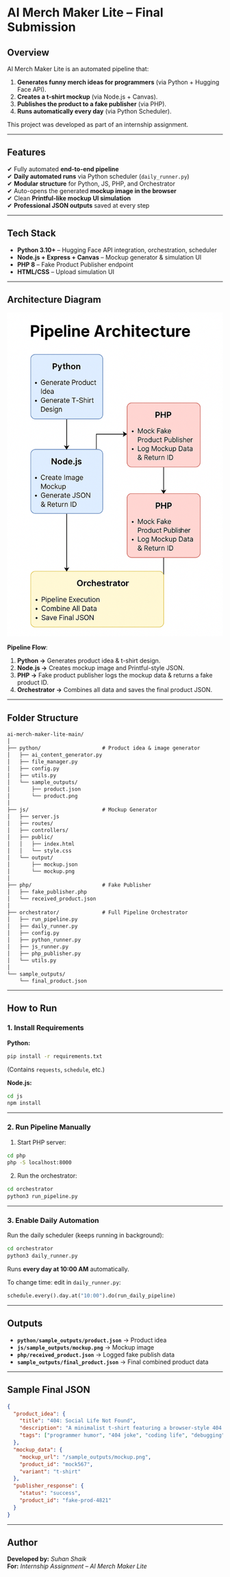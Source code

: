 # AI Merch Maker Lite – Final Submission

## Overview
AI Merch Maker Lite is an automated pipeline that:
1. **Generates funny merch ideas for programmers** (via Python + Hugging Face API).
2. **Creates a t-shirt mockup** (via Node.js + Canvas).
3. **Publishes the product to a fake publisher** (via PHP).
4. **Runs automatically every day** (via Python Scheduler).

This project was developed as part of an internship assignment.

---

## Features
✔ Fully automated **end-to-end pipeline**  
✔ **Daily automated runs** via Python scheduler (`daily_runner.py`)  
✔ **Modular structure** for Python, JS, PHP, and Orchestrator  
✔ Auto-opens the generated **mockup image in the browser**  
✔ Clean **Printful-like mockup UI simulation**  
✔ **Professional JSON outputs** saved at every step

---

## Tech Stack
- **Python 3.10+** – Hugging Face API integration, orchestration, scheduler
- **Node.js + Express + Canvas** – Mockup generator & simulation UI
- **PHP 8** – Fake Product Publisher endpoint
- **HTML/CSS** – Upload simulation UI

---

## Architecture Diagram

![Pipeline Architecture](architecture_diagram.png)

**Pipeline Flow**:
1. **Python →** Generates product idea & t-shirt design.  
2. **Node.js →** Creates mockup image and Printful-style JSON.  
3. **PHP →** Fake product publisher logs the mockup data & returns a fake product ID.  
4. **Orchestrator →** Combines all data and saves the final product JSON.

---

## Folder Structure

```
ai-merch-maker-lite-main/
│
├── python/                    # Product idea & image generator
│   ├── ai_content_generator.py
│   ├── file_manager.py
│   ├── config.py
│   ├── utils.py
│   └── sample_outputs/
│       ├── product.json
│       └── product.png
│
├── js/                        # Mockup Generator
│   ├── server.js
│   ├── routes/
│   ├── controllers/
│   ├── public/
│   │   ├── index.html
│   │   └── style.css
│   └── output/
│       ├── mockup.json
│       └── mockup.png
│
├── php/                       # Fake Publisher
│   ├── fake_publisher.php
│   └── received_product.json
│
├── orchestrator/              # Full Pipeline Orchestrator
│   ├── run_pipeline.py
│   ├── daily_runner.py
│   ├── config.py
│   ├── python_runner.py
│   ├── js_runner.py
│   ├── php_publisher.py
│   └── utils.py
│
└── sample_outputs/
    └── final_product.json
```

---

## How to Run

### **1. Install Requirements**
**Python:**
```bash
pip install -r requirements.txt
```
(Contains `requests`, `schedule`, etc.)

**Node.js:**
```bash
cd js
npm install
```

---

### **2. Run Pipeline Manually**
1. Start PHP server:
```bash
cd php
php -S localhost:8000
```

2. Run the orchestrator:
```bash
cd orchestrator
python3 run_pipeline.py
```

---

### **3. Enable Daily Automation**
Run the daily scheduler (keeps running in background):
```bash
cd orchestrator
python3 daily_runner.py
```
Runs **every day at 10:00 AM** automatically.

To change time: edit in `daily_runner.py`:
```python
schedule.every().day.at("10:00").do(run_daily_pipeline)
```

---

## Outputs

- **`python/sample_outputs/product.json`** → Product idea  
- **`js/sample_outputs/mockup.png`** → Mockup image  
- **`php/received_product.json`** → Logged fake publish data  
- **`sample_outputs/final_product.json`** → Final combined product data

---

## Sample Final JSON

```json
{
  "product_idea": {
    "title": "404: Social Life Not Found",
    "description": "A minimalist t-shirt featuring a browser-style 404 error...",
    "tags": ["programmer humor", "404 joke", "coding life", "debugging", "geek fashion"]
  },
  "mockup_data": {
    "mockup_url": "/sample_outputs/mockup.png",
    "product_id": "mock567",
    "variant": "t-shirt"
  },
  "publisher_response": {
    "status": "success",
    "product_id": "fake-prod-4821"
  }
}
```

---

## Author
**Developed by:** *Suhan Shaik*  
**For:** *Internship Assignment – AI Merch Maker Lite*

